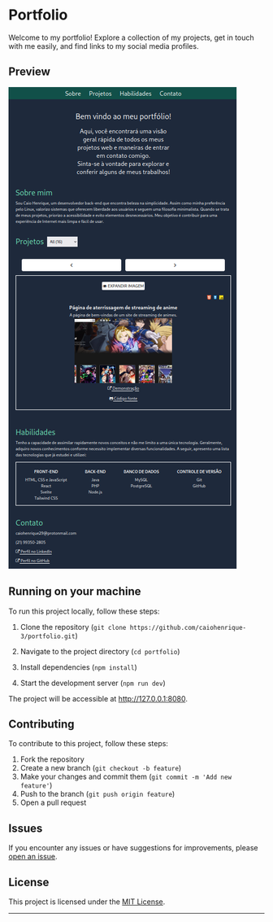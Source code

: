 # Portfolio

Welcome to my portfolio! Explore a collection of my projects, get in touch with
me easily, and find links to my social media profiles.

## Preview

![Screenshot1](src/assets/showcase.png)

## Running on your machine

To run this project locally, follow these steps:

1. Clone the repository
   (`git clone https://github.com/caiohenrique-3/portfolio.git`)

2. Navigate to the project directory (`cd portfolio`)

3. Install dependencies (`npm install`)

4. Start the development server (`npm run dev`)

The project will be accessible at http://127.0.0.1:8080.

## Contributing

To contribute to this project, follow these steps:

1. Fork the repository
2. Create a new branch (`git checkout -b feature`)
3. Make your changes and commit them (`git commit -m 'Add new feature'`)
4. Push to the branch (`git push origin feature`)
5. Open a pull request

## Issues

If you encounter any issues or have suggestions for improvements, please
[open an issue](https://github.com/caiohenrique-3/portfolio/issues).

## License

This project is licensed under the [MIT License](LICENSE).

---
